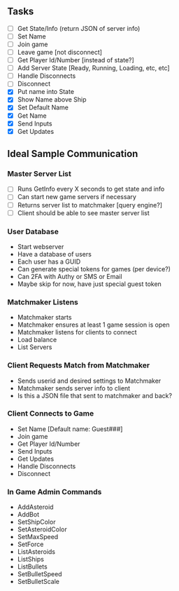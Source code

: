 ## Tasks
- [ ] Get State/Info (return JSON of server info)
- [ ] Set Name
- [ ] Join game
- [ ] Leave game [not disconnect]
- [ ] Get Player Id/Number [instead of state?]
- [ ] Add Server State [Ready, Running, Loading, etc, etc]
- [ ] Handle Disconnects
- [ ] Disconnect
- [X] Put name into State
- [X] Show Name above Ship
- [X] Set Default Name
- [X] Get Name
- [X] Send Inputs
- [X] Get Updates

## Ideal Sample Communication

### Master Server List
- [ ] Runs GetInfo every X seconds to get state and info
- [ ] Can start new game servers if necessary
- [ ] Returns server list to matchmaker [query engine?]
- [ ] Client should be able to see master server list

### User Database
- Start webserver
- Have a database of users
- Each user has a GUID
- Can generate special tokens for games (per device?)
- Can 2FA with Authy or SMS or Email
- Maybe skip for now, have just special guest token

### Matchmaker Listens
- Matchmaker starts
- Matchmaker ensures at least 1 game session is open
- Matchmaker listens for clients to connect
- Load balance
- List Servers

### Client Requests Match from Matchmaker
- Sends userid and desired settings to Matchmaker
- Matchmaker sends server info to client
- Is this a JSON file that sent to matchmaker and back?

### Client Connects to Game
- Set Name [Default name: Guest###]
- Join game
- Get Player Id/Number
- Send Inputs
- Get Updates
- Handle Disconnects
- Disconnect

### In Game Admin Commands
- AddAsteroid
- AddBot
- SetShipColor
- SetAsteroidColor
- SetMaxSpeed
- SetForce
- ListAsteroids
- ListShips
- ListBullets
- SetBulletSpeed
- SetBulletScale
